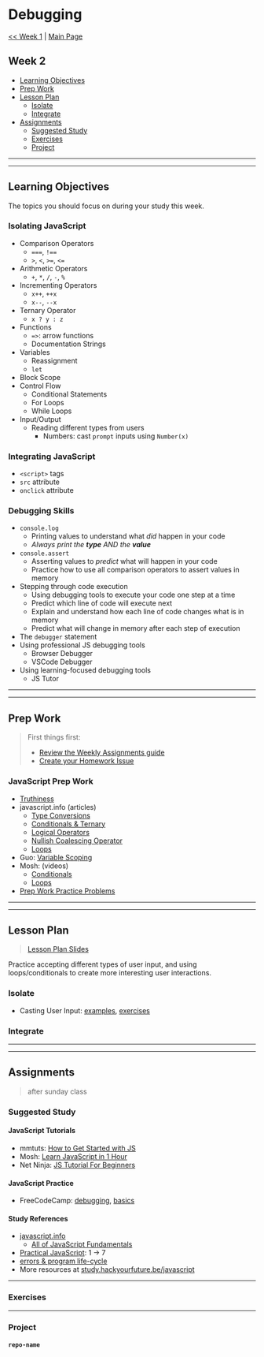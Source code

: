 # Debugging

[<< Week 1](../week-1/README.md) | [Main Page](../README.md)

## Week 2

- [Learning Objectives](#learning-objectives)
- [Prep Work](#prep-work)
- [Lesson Plan](#lesson-plan)
  - [Isolate](#isolate)
  - [Integrate](#integrate)
- [Assignments](#assignments)
  - [Suggested Study](#suggested-study)
  - [Exercises](#exercises)
  - [Project](#project)

---
---

## Learning Objectives

The topics you should focus on during your study this week.

### Isolating JavaScript

- Comparison Operators
  - `===`, `!==`
  - `>`, `<`, `>=`, `<=`
- Arithmetic Operators
  - `+`, `*`, `/`, `-`, `%`
- Incrementing Operators
  - `x++`, `++x`
  - `x--`, `--x`
- Ternary Operator
  - `x ? y : z`
- Functions
  - `=>`: arrow functions
  - Documentation Strings
- Variables
  - Reassignment
  - `let`
- Block Scope
- Control Flow
  - Conditional Statements
  - For Loops
  - While Loops
- Input/Output
  - Reading different types from users
    - Numbers: cast `prompt` inputs using `Number(x)`

### Integrating JavaScript

- `<script>` tags
- `src` attribute
- `onclick` attribute

### Debugging Skills

- `console.log`
  - Printing values to understand what _did_ happen in your code
  - _Always print the **type** AND the **value**_
- `console.assert`
  - Asserting values to _predict_ what will happen in your code
  - Practice how to use all comparison operators to assert values in memory
- Stepping through code execution
  - Using debugging tools to execute your code one step at a time
  - Predict which line of code will execute next
  - Explain and understand how each line of code changes what is in memory
  - Predict what will change in memory after each step of execution
- The `debugger` statement
- Using professional JS debugging tools
  - Browser Debugger
  - VSCode Debugger
- Using learning-focused debugging tools
  - JS Tutor

---
---

## Prep Work

> First things first:
> - [Review the Weekly Assignments guide](https://home.hackyourfuture.be/students/weekly-assignments)
> - [Create your Homework Issue](https://home.hackyourfuture.be/students/homework-submission#homework-issues)

### JavaScript Prep Work

- [Truthiness](https://itnext.io/javascript-101-truthiness-7cfe8b89d1be)
- javascript.info (articles)
  - [Type Conversions](https://javascript.info/type-conversions)
  - [Conditionals & Ternary](https://javascript.info/ifelse)
  - [Logical Operators](https://javascript.info/logical-operators)
  - [Nullish Coalescing Operator](https://javascript.info/nullish-coalescing-operator)
  - [Loops](https://javascript.info/while-for)
- Guo: [Variable Scoping](https://www.youtube.com/watch?v=9O-PCTfT6Rs&list=PLzV58Zm8FuBJFfQN5il3ujx6FDAY8Ds3u&index=3)
- Mosh: (videos)
  - [Conditionals](https://www.youtube.com/watch?v=IsG4Xd6LlsM&list=PLTjRvDozrdlxEIuOBZkMAK5uiqp8rHUax&index=6)
  - [Loops](https://www.youtube.com/watch?v=s9wW2PpJsmQ&list=PLTjRvDozrdlxEIuOBZkMAK5uiqp8rHUax&index=7)
- [Prep Work Practice Problems](https://hackyourfuture.be/debugging/week-2/prep)

---
---

## Lesson Plan

> [Lesson Plan Slides](https://hackyourfuture.be/module-name/week-X)

Practice accepting different types of user input, and using loops/conditionals to create more interesting user interactions.

### Isolate

- Casting User Input: [examples](), [exercises]()

### Integrate

---
---

## Assignments

> after sunday class

### Suggested Study

#### JavaScript Tutorials

- mmtuts: [How to Get Started with JS](https://www.youtube.com/watch?v=ItYye9h_RXg&list=PL0eyrZgxdwhxNGMWROnaY35NLyEjTqcgB&index=1)
- Mosh: [Learn JavaScript in 1 Hour](https://www.youtube.com/watch?v=W6NZfCO5SIk)
- Net Ninja: [JS Tutorial For Beginners](https://www.youtube.com/watch?v=qoSksQ4s_hg&list=PL4cUxeGkcC9i9Ae2D9Ee1RvylH38dKuET)

#### JavaScript Practice

- FreeCodeCamp: [debugging](https://www.freecodecamp.org/learn/javascript-algorithms-and-data-structures/debugging/), [basics](https://www.freecodecamp.org/learn/javascript-algorithms-and-data-structures/basic-javascript/)

#### Study References

- [javascript.info](https://javascript.info)
  - [All of JavaScript Fundamentals](https://javascript.info/first-steps)
- [Practical JavaScript](https://shawnr.gitbooks.io/practical-introduction-to-javascript/): 1 -> 7
- [errors & program life-cycle](https://github.com/janke-learning/errors-and-life-cycle)
- More resources at [study.hackyourfuture.be/javascript](https://study.hackyourfuture.be/javascript)

---

### Exercises


---

### Project

#### `repo-name`

